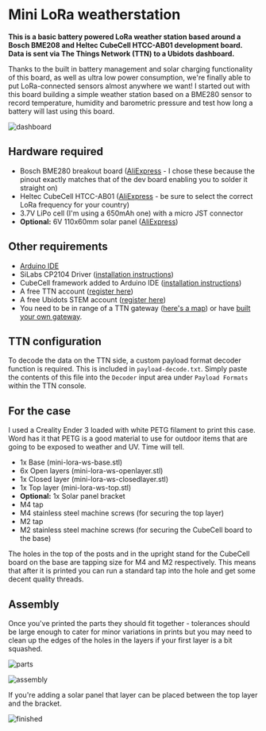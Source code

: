 # Mini LoRa weatherstation

**This is a basic battery powered LoRa weather station based around a Bosch BME208 and Heltec CubeCell HTCC-AB01 development board. Data is sent via The Things Network (TTN) to a Ubidots dashboard.**

Thanks to the built in battery management and solar charging functionality of this board, as well as ultra low power consumption, we're finally able to put LoRa-connected sensors almost anywhere we want! I started out with this board building a simple weather station based on a BME280 sensor to record temperature, humidity and barometric pressure and test how long a battery will last using this board.

![dashboard](https://raw.githubusercontent.com/chrisys/mini-lora-weatherstation/main/assets/dashboard.png)

## Hardware required
* Bosch BME280 breakout board ([AliExpress](https://www.aliexpress.com/item/32849462236.html) - I chose these because the pinout exactly matches that of the dev board enabling you to solder it straight on)
* Heltec CubeCell HTCC-AB01 ([AliExpress](https://www.aliexpress.com/item/4000200371092.html) - be sure to select the correct LoRa frequency for your country)
* 3.7V LiPo cell (I'm using a 650mAh one) with a micro JST connector
* **Optional:** 6V 110x60mm solar panel ([AliExpress](https://www.aliexpress.com/item/1851948.html))

## Other requirements
* [Arduino IDE](https://www.arduino.cc/en/main/software)
* SiLabs CP2104 Driver ([installation instructions](https://heltec-automation-docs.readthedocs.io/en/latest/general/establish_serial_connection.html))
* CubeCell framework added to Arduino IDE ([installation instructions](https://heltec-automation-docs.readthedocs.io/en/latest/cubecell/quick_start.html))
* A free TTN account ([register here](https://account.thethingsnetwork.org/register))
* A free Ubidots STEM account ([register here](https://ubidots.com/stem/))
* You need to be in range of a TTN gateway ([here's a map](https://www.thethingsnetwork.org/map)) or have [built your own gateway](https://www.balena.io/blog/build-a-ttn-lora-gateway-with-balenafin-and-balenacloud/).

## TTN configuration
To decode the data on the TTN side, a custom payload format decoder function is required. This is included in `payload-decode.txt`. Simply paste the contents of this file into the `Decoder` input area under `Payload Formats` within the TTN console.

## For the case

I used a Creality Ender 3 loaded with white PETG filament to print this case. Word has it that PETG is a good material to use for outdoor items that are going to be exposed to weather and UV. Time will tell.

* 1x Base (mini-lora-ws-base.stl)
* 6x Open layers (mini-lora-ws-openlayer.stl)
* 1x Closed layer (mini-lora-ws-closedlayer.stl)
* 1x Top layer (mini-lora-ws-top.stl)
* **Optional:** 1x Solar panel bracket
* M4 tap
* M4 stainless steel machine screws (for securing the top layer)
* M2 tap
* M2 stainless steel machine screws (for securing the CubeCell board to the base)

The holes in the top of the posts and in the upright stand for the CubeCell board on the base are tapping size for M4 and M2 respectively. This means that after it is printed you can run a standard tap into the hole and get some decent quality threads.

## Assembly

Once you've printed the parts they should fit together - tolerances should be large enough to cater for minor variations in prints but you may need to clean up the edges of the holes in the layers if your first layer is a bit squashed.

![parts](https://raw.githubusercontent.com/chrisys/mini-lora-weatherstation/main/assets/parts.png)

![assembly](https://raw.githubusercontent.com/chrisys/mini-lora-weatherstation/main/assets/assembly.png)

If you're adding a solar panel that layer can be placed between the top layer and the bracket.

![finished](https://raw.githubusercontent.com/chrisys/mini-lora-weatherstation/main/assets/finished.jpg)